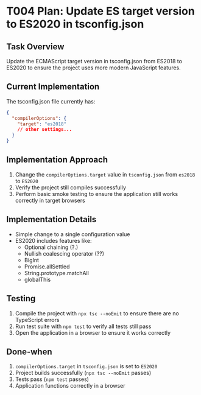 # T004 Plan: Update ES target version to ES2020 in tsconfig.json

## Task Overview

Update the ECMAScript target version in tsconfig.json from ES2018 to ES2020 to ensure the project uses more modern JavaScript features.

## Current Implementation

The tsconfig.json file currently has:

```json
{
  "compilerOptions": {
    "target": "es2018"
    // other settings...
  }
}
```

## Implementation Approach

1. Change the `compilerOptions.target` value in `tsconfig.json` from `es2018` to `ES2020`
2. Verify the project still compiles successfully
3. Perform basic smoke testing to ensure the application still works correctly in target browsers

## Implementation Details

- Simple change to a single configuration value
- ES2020 includes features like:
  - Optional chaining (?.)
  - Nullish coalescing operator (??)
  - BigInt
  - Promise.allSettled
  - String.prototype.matchAll
  - globalThis

## Testing

1. Compile the project with `npx tsc --noEmit` to ensure there are no TypeScript errors
2. Run test suite with `npm test` to verify all tests still pass
3. Open the application in a browser to ensure it works correctly

## Done-when

1. `compilerOptions.target` in `tsconfig.json` is set to `ES2020`
2. Project builds successfully (`npx tsc --noEmit` passes)
3. Tests pass (`npm test` passes)
4. Application functions correctly in a browser
